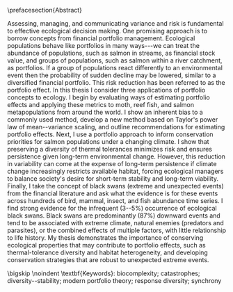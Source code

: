 \prefacesection{Abstract}

<!--350 words-->

<!--variance-->

<!--Ecological risk is a function of is the combination of -->
<!--Variance is a typical measure of uncertainty in ecology...-->
<!--A typical measure of uncertainty in ecology is variance...-->
<!--Risk is a function of something something...-->
<!--Uncertainty as measured by variance is a form of risk, one promising approach-->
<!--of of managing risk in ecology is borrowing concepts-->

Assessing, managing, and communicating variance and risk is fundamental to
effective ecological decision making. One promising approach is to borrow
concepts from financial portfolio management. Ecological populations behave
like portfolios in many ways---we can treat the abundance of populations, such
as salmon in streams, as financial stock value, and groups of populations, such
as salmon within a river catchment, as portfolios. If a group of populations
react differently to an environmental event then the probability of sudden
decline may be lowered, similar to a diversified financial portfolio. This risk
reduction has been referred to as the portfolio effect. In this thesis I
consider three applications of portfolio concepts to ecology. I begin by
evaluating ways of estimating portfolio effects and applying these metrics to
moth, reef fish, and salmon metapopulations from around the world. I show an
inherent bias to a commonly used method, develop a new method based on Taylor's
power law of mean--variance scaling, and outline recommendations for estimating
portfolio effects. Next, I use a portfolio approach to inform conservation
priorities for salmon populations under a changing climate. I show that
preserving a diversity of thermal tolerances minimizes risk and ensures
persistence given long-term environmental change. However, this reduction in
variability can come at the expense of long-term persistence if climate change
increasingly restricts available habitat, forcing ecological managers to
balance society's desire for short-term stability and long-term viability.
Finally, I take the concept of black swans (extreme and unexpected events) from
the financial literature and ask what the evidence is for these events across
hundreds of bird, mammal, insect, and fish abundance time series. I find strong
evidence for the infrequent (3--5%) occurrence of ecological black swans. Black
swans are predominantly (87%) downward events and tend to be associated with
extreme climate, natural enemies (predators and parasites), or the combined
effects of multiple factors, with little relationship to life history. My
thesis demonstrates the importance of conserving ecological properties that may
contribute to portfolio effects, such as thermal-tolerance diversity and
habitat heterogeneity, and developing conservation strategies that are robust
to unexpected extreme events.

\bigskip
\noindent
\textbf{Keywords}: biocomplexity; catastrophes; diversity--stability; modern
portfolio theory; response diversity; synchrony

